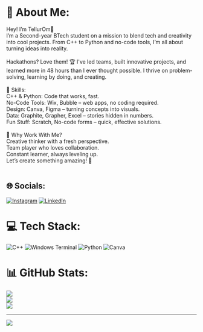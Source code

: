 # 💫 About Me:
Hey! I’m TellurOm👋<br>I’m a Second-year BTech student on a mission to blend tech and creativity into cool projects. From C++ to Python and no-code tools, I’m all about turning ideas into reality.<br><br>Hackathons? Love them! 🏆 I've led teams, built innovative projects, and learned more in 48 hours than I ever thought possible. I thrive on problem-solving, learning by doing, and creating.<br><br>🔧 Skills:<br>C++ & Python: Code that works, fast.<br>No-Code Tools: Wix, Bubble – web apps, no coding required.<br>Design: Canva, Figma – turning concepts into visuals.<br>Data: Graphite, Grapher, Excel – stories hidden in numbers.<br>Fun Stuff: Scratch, No-code forms – quick, effective solutions.<br><br>🌱 Why Work With Me?<br>Creative thinker with a fresh perspective.<br>Team player who loves collaboration.<br>Constant learner, always leveling up.<br>Let’s create something amazing! 🚀<br><br>


## 🌐 Socials:
[![Instagram](https://img.shields.io/badge/Instagram-%23E4405F.svg?logo=Instagram&logoColor=white)](https://instagram.com/tellurom_108) [![LinkedIn](https://img.shields.io/badge/LinkedIn-%230077B5.svg?logo=linkedin&logoColor=white)](https://linkedin.com/in/https://www.linkedin.com/in/om-tellur-937672315/) 

# 💻 Tech Stack:
![C++](https://img.shields.io/badge/c++-%2300599C.svg?style=for-the-badge&logo=c%2B%2B&logoColor=white) ![Windows Terminal](https://img.shields.io/badge/Windows%20Terminal-%234D4D4D.svg?style=for-the-badge&logo=windows-terminal&logoColor=white) ![Python](https://img.shields.io/badge/python-3670A0?style=for-the-badge&logo=python&logoColor=ffdd54) ![Canva](https://img.shields.io/badge/Canva-%2300C4CC.svg?style=for-the-badge&logo=Canva&logoColor=white)
# 📊 GitHub Stats:
![](https://github-readme-stats.vercel.app/api?username=TellurOm&theme=dark&hide_border=false&include_all_commits=true&count_private=true)<br/>
![](https://github-readme-streak-stats.herokuapp.com/?user=TellurOm&theme=dark&hide_border=false)<br/>
![](https://github-readme-stats.vercel.app/api/top-langs/?username=TellurOm&theme=dark&hide_border=false&include_all_commits=true&count_private=true&layout=compact)

---
[![](https://visitcount.itsvg.in/api?id=TellurOm&icon=0&color=0)](https://visitcount.itsvg.in)

<!-- Proudly created with GPRM ( https://gprm.itsvg.in ) -->
